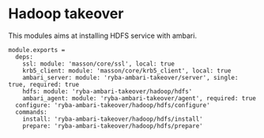 
# Hadoop takeover

This modules aims at installing HDFS service with ambari.

    module.exports =
      deps:
        ssl: module: 'masson/core/ssl', local: true
        krb5_client: module: 'masson/core/krb5_client', local: true
        ambari_server: module: 'ryba-ambari-takeover/server', single: true, required: true
        hdfs: module: 'ryba-ambari-takeover/hadoop/hdfs'
        ambari_agent: module: 'ryba-ambari-takeover/agent', required: true
      configure: 'ryba-ambari-takeover/hadoop/hdfs/configure'
      commands:
        install: 'ryba-ambari-takeover/hadoop/hdfs/install'
        prepare: 'ryba-ambari-takeover/hadoop/hdfs/prepare'
